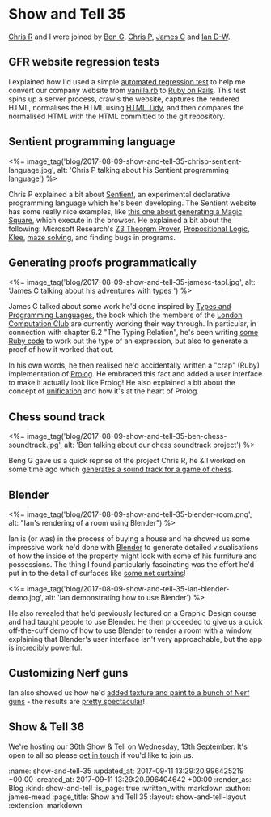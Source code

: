 Show and Tell 35
================

[Chris R][] and I were joined by [Ben G][], [Chris P][], [James C][] and [Ian D-W][].

[Chris R]: /chris-roos
[Ben G]: https://twitter.com/beng
[Chris P]: https://twitter.com/chrispatuzzo
[James C]: http://jcoglan.com/
[Ian D-W]: http://idw.xyz


## GFR website regression tests

I explained how I'd used a simple [automated regression test][] to help me convert our company website from [vanilla.rb][] to [Ruby on Rails][]. This test spins up a server process, crawls the website, captures the rendered HTML, normalises the HTML using [HTML Tidy][], and then compares the normalised HTML with the HTML committed to the git repository.

[automated regression test]: https://github.com/freerange/site/blob/b8b17dd9650871b437d615f29f6d82f35438c271/spec/regression/spider_spec.rb
[vanilla.rb]: http://interblah.net/introducing-vanilla-rb
[Ruby on Rails]: http://rubyonrails.org/
[HTML Tidy]: http://www.html-tidy.org/


## Sentient programming language

<%= image_tag('blog/2017-08-09-show-and-tell-35-chrisp-sentient-language.jpg', alt: 'Chris P talking about his Sentient programming language') %>

Chris P explained a bit about [Sentient][], an experimental declarative programming language which he's been developing. The Sentient website has some really nice examples, like [this one about generating a Magic Square][sentient-magic-square], which execute in the browser. He explained a bit about the following: Microsoft Research's [Z3 Theorem Prover][], [Propositional Logic][], [Klee][], [maze solving][], and finding bugs in programs.

[Sentient]: http://sentient-lang.org/
[sentient-magic-square]: http://sentient-lang.org/examples/magic-square
[Z3 Theorem Prover]: https://github.com/Z3Prover/z3
[Propositional Logic]: https://en.wikipedia.org/wiki/Propositional_calculus
[KLEE]: https://klee.github.io/
[maze solving]: https://feliam.wordpress.com/2010/10/07/the-symbolic-maze/


## Generating proofs programmatically

<%= image_tag('blog/2017-08-09-show-and-tell-35-jamesc-tapl.jpg', alt: 'James C talking about his adventures with types ') %>

James C talked about some work he'd done inspired by [Types and Programming Languages][], the book which the members of the [London Computation Club][] are currently working their way through. In particular, in connection with chapter 9.2 "The Typing Relation", he's been writing [some Ruby code][infer-repo] to work out the type of an expression, but also to generate a proof of how it worked that out.

In his own words, he then realised he'd accidentally written a "crap" (Ruby) implementation of [Prolog][]. He embraced this fact and added a user interface to make it actually look like Prolog! He also explained a bit about the concept of [unification][] and how it's at the heart of Prolog.

[Types and Programming Languages]: https://www.cis.upenn.edu/~bcpierce/tapl/
[London Computation Club]: http://london.computation.club/
[infer-repo]: https://github.com/jcoglan/infer
[Prolog]: http://www.swi-prolog.org/
[unification]: https://en.wikipedia.org/wiki/Unification_(computer_science)

## Chess sound track

<%= image_tag('blog/2017-08-09-show-and-tell-35-ben-chess-soundtrack.jpg', alt: 'Ben talking about our chess soundtrack project') %>

Beng G gave us a quick reprise of the project Chris R, he & I worked on some time ago which [generates a sound track for a game of chess][chess-soundtrack].

[chess-soundtrack]: https://techbelly.github.io/game-soundtrack/webaudio/


## Blender

<%= image_tag('blog/2017-08-09-show-and-tell-35-blender-room.png', alt: "Ian's rendering of a room using Blender") %>

Ian is (or was) in the process of buying a house and he showed us some impressive work he'd done with [Blender][] to generate detailed visualisations of how the inside of the property might look with some of his furniture and possessions. The thing I found particularly fascinating was the effort he'd put in to the detail of surfaces like [some net curtains][]!

<%= image_tag('blog/2017-08-09-show-and-tell-35-ian-blender-demo.jpg', alt: 'Ian demonstrating how to use Blender') %>

He also revealed that he'd previously lectured on a Graphic Design course and had taught people to use Blender. He then proceeded to give us a quick off-the-cuff demo of how to use Blender to render a room with a window, explaining that Blender's user interface isn't very approachable, but the app is incredibly powerful.

[Blender]: https://www.blender.org/
[some net curtains]: http://idw.xyz/material-net-curtain/


## Customizing Nerf guns

Ian also showed us how he'd [added texture and paint to a bunch of Nerf guns][custom-nerf-guns] - the results are [pretty spectacular][finished-nerf-gun]!

[custom-nerf-guns]: http://idw.xyz/custom-nerf-guns/
[finished-nerf-gun]: https://www.flickr.com/photos/ianwright/33568363550/


## Show & Tell 36

We're hosting our 36th Show & Tell on Wednesday, 13th September. It's open to all so please [get in touch][contact] if you'd like to join us.

[contact]: /contact

:name: show-and-tell-35
:updated_at: 2017-09-11 13:29:20.996425219 +00:00
:created_at: 2017-09-11 13:29:20.996404642 +00:00
:render_as: Blog
:kind: show-and-tell
:is_page: true
:written_with: markdown
:author: james-mead
:page_title: Show and Tell 35
:layout: show-and-tell-layout
:extension: markdown
